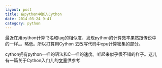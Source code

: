 ```yaml
---
layout: post
title: 在python中嵌入Cython
date: 2014-03-24 9:41
category: python
---
```


最近在用python计算书名和tag的相似度，发现python的计算效率果然跟传说中的一样。。略低。所以打算用Cython	去改写代码中cpu计算密集的部分。

cython拥有python一样的语法和C一样的速度。听起来似乎很不错的样子。这儿有一篇关于Cython入门儿的[文章][article1]供参考






[article1]: http://blog.csdn.net/gzlaiyonghao/article/details/4561611